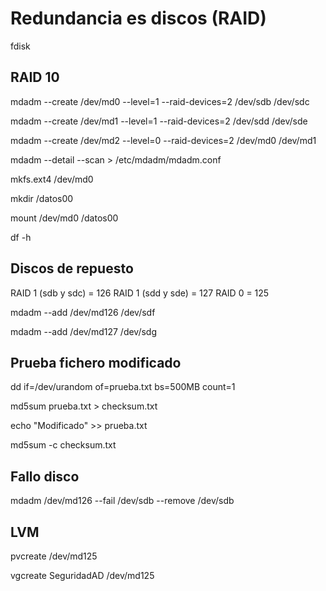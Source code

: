 # Redundancia es discos (RAID)

fdisk

## RAID 10

mdadm --create /dev/md0 --level=1 --raid-devices=2 /dev/sdb /dev/sdc

mdadm --create /dev/md1 --level=1 --raid-devices=2 /dev/sdd /dev/sde

mdadm --create /dev/md2 --level=0 --raid-devices=2 /dev/md0 /dev/md1

mdadm --detail --scan > /etc/mdadm/mdadm.conf

mkfs.ext4 /dev/md0

mkdir /datos00

mount /dev/md0 /datos00

df -h

## Discos de repuesto

RAID 1 (sdb y sdc) = 126
RAID 1 (sdd y sde) = 127
RAID 0 = 125

mdadm --add /dev/md126 /dev/sdf

mdadm --add /dev/md127 /dev/sdg

## Prueba fichero modificado

dd if=/dev/urandom of=prueba.txt bs=500MB count=1

md5sum prueba.txt > checksum.txt

echo "Modificado" >> prueba.txt

md5sum -c checksum.txt

## Fallo disco

mdadm /dev/md126 --fail /dev/sdb --remove /dev/sdb

## LVM

pvcreate /dev/md125

vgcreate SeguridadAD /dev/md125
